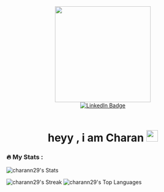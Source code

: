 <div id="header" align="center">
  
  <img src="https://user-images.githubusercontent.com/51089028/224474463-4e9c160f-47c8-46e7-8af3-6e32c85a8f36.png" width="250"/>
 
  <div id="badges">
    <a href="https://www.linkedin.com/in/charann06/">
      <img src="https://img.shields.io/badge/LinkedIn-blue?style=for-the-badge&logo=linkedin&logoColor=white" alt="LinkedIn Badge"/>
    </a>
  </div>
  <br/>
  
  <img src="https://komarev.com/ghpvc/?username=charann29&style=flat-square&color=green" alt=""/>
  
   <h1>
    heyy , i am Charan  
    <img src="https://media.giphy.com/media/hvRJCLFzcasrR4ia7z/giphy.gif" width="30px"/>
  </h1>


</div display="flex">

<div>
<!-- 
[![Top Langs](https://github-readme-stats.vercel.app/api/top-langs/?username=charann29&layout=compact&theme=vision-friendly-dark)](https://github.com/anuraghazra/github-readme-stats) -->

### :fire: My Stats :
![charann29's Stats](https://github-readme-stats.vercel.app/api?username=charann29&theme=gruvbox&show_icons=true&hide_border=false&count_private=true)


![charann29's Streak](https://github-readme-streak-stats.herokuapp.com/?user=charann29&theme=gruvbox&hide_border=false)
![charann29's Top Languages](https://github-readme-stats.vercel.app/api/top-langs/?username=charann29&theme=gruvbox&show_icons=true&hide_border=true&layout=compact)
 </div>
